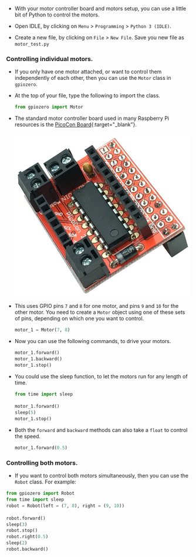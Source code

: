 - With your motor controller board and motors setup, you can use a little bit of Python to control the motors.

- Open IDLE, by clicking on `Menu` > `Programming` > `Python 3 (IDLE)`.

- Create a new file, by clicking on `File` > `New File`. Save you new file as `motor_test.py`

### Controlling individual motors.
- If you only have one motor attached, or want to control them independently of each other, then you can use the `Motor` class in `gpiozero`.

- At the top of your file, type the following to import the class.

	```python
	from gpiozero import Motor
	```

- The standard motor controller board used in many Raspberry Pi resources is the [PicoCon Board](http://4tronix.co.uk/store/index.php?rt=product/product&path=66_71&product_id=585){:target="_blank"}.

	![board](images/board.jpg)
	
- This uses GPIO pins `7` and `8` for one motor, and pins `9` and `10` for the other motor. You need to create a `Motor` object using one of these sets of pins, depending on which one you want to control.

	```python
	motor_1 = Motor(7, 8)
	```
- Now you can use the following commands, to drive your motors.

	```python
	motor_1.forward()
	motor_1.backward()
	motor_1.stop()
	```

- You could use the sleep function, to let the motors run for any length of time.

	```python
	from time import sleep

	motor_1.forward()
	sleep(5)
	motor_1.stop()
	```
- Both the `forward` and `backward` methods can also take a `float` to control the speed.

	```python
	motor_1.forward(0.5)
	```
	
### Controlling both motors.
- If you want to control both motors simultaneously, then you can use the `Robot` class. For example:

```python
from gpiozero import Robot
from time import sleep
robot = Robot(left = (7, 8), right = (9, 10))

robot.forward()
sleep(3)
robot.stop()
robot.right(0.5)
sleep(2)
robot.backward()
```

